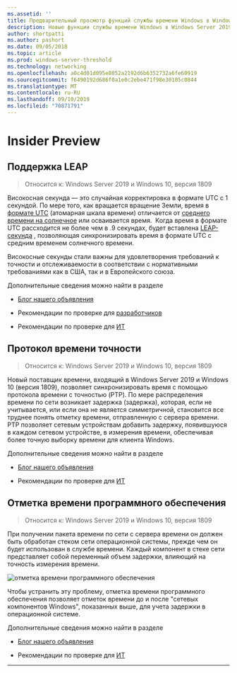 ```yaml
---
ms.assetid: ''
title: Предварительный просмотр функций службы времени Windows в Windows Server 2019
description: Новые функции службы времени Windows в Windows Server 2019
author: shortpatti
ms.author: pashort
ms.date: 09/05/2018
ms.topic: article
ms.prod: windows-server-threshold
ms.technology: networking
ms.openlocfilehash: a0c4d01d095e8052a2192d6b6352732a6fe60919
ms.sourcegitcommit: f6490192d686f0a1e0c2ebe471f98e30105c0844
ms.translationtype: MT
ms.contentlocale: ru-RU
ms.lasthandoff: 09/10/2019
ms.locfileid: "70871791"
---
```

# <a name="insider-preview"></a>Insider Preview 


## <a name="leap-second-support"></a>Поддержка LEAP


>Относится к: Windows Server 2019 и Windows 10, версия 1809

Високосная секунда — это случайная корректировка в формате UTC с 1 секундой. По мере того, как вращается вращение Земли, время в [формате UTC](https://en.wikipedia.org/wiki/Coordinated_Universal_Time) (атомарная шкала времени) отличается от [среднего времени на солнечное](https://en.wikipedia.org/wiki/Solar_time#Mean_solar_time) или осваивается время.  Когда время в формате UTC рассходится не более чем в .9 секундах, будет вставлена [LEAP-секунда](https://en.wikipedia.org/wiki/Leap_second) , позволяющая синхронизировать время в формате UTC с средним временем солнечного времени.

Високосные секунды стали важны для удовлетворения требований к точности и отслеживаемости в соответствии с нормативными требованиями как в США, так и в Европейского союза.

Дополнительные сведения можно найти в разделе

-  [Блог нашего объявления](https://blogs.technet.microsoft.com/networking/2018/07/18/top10-ws2019-hatime/)

-  Рекомендации по проверке для [разработчиков](https://aka.ms/Dev-LeapSecond)

-  Рекомендации по проверке для [ИТ](https://aka.ms/ITPro-LeapSecond)


## <a name="precision-time-protocol"></a>Протокол времени точности

>Относится к: Windows Server 2019 и Windows 10, версия 1809

Новый поставщик времени, входящий в Windows Server 2019 и Windows 10 (версия 1809), позволяет синхронизировать время с помощью протокола времени с точностью (PTP). По мере распределения времени по сети возникает задержка (задержка), которая, если не учитывается, или если она не является симметричной, становится все труднее понять отметку времени, отправленную с сервера времени. PTP позволяет сетевым устройствам добавить задержку, появившуюся в каждом сетевом устройстве, в измерения времени, обеспечивая более точную выборку времени для клиента Windows.

Дополнительные сведения можно найти в разделе

-  [Блог нашего объявления](https://blogs.technet.microsoft.com/networking/2018/07/18/top10-ws2019-hatime/)

-  Рекомендации по проверке для [ИТ](https://aka.ms/PTPValidation)


## <a name="software-timestamping"></a>Отметка времени программного обеспечения

>Относится к: Windows Server 2019 и Windows 10, версия 1809

При получении пакета времени по сети с сервера времени он должен быть обработан стеком сети операционной системы, прежде чем он будет использован в службе времени. Каждый компонент в стеке сети представляет собой переменный объем задержки, влияющий на точность измерения времени.

![отметка времени программного обеспечения](../media/Windows-Time-Service/software-timestamping.png)

Чтобы устранить эту проблему, отметка времени программного обеспечения позволяет отметок времени до и после "сетевых компонентов Windows", показанных выше, для учета задержки в операционной системе.

Дополнительные сведения можно найти в разделе

-  [Блог нашего объявления](https://blogs.technet.microsoft.com/networking/2018/07/18/top10-ws2019-hatime/)

-  Рекомендации по проверке для [ИТ](https://github.com/Microsoft/SDN/blob/master/FeatureGuide/Validation%20Guide%20-%20RS5%20-%20Software%20Timestamping.docx)



---